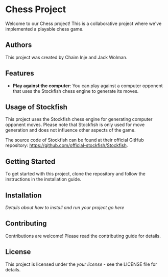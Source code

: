 # Chess Project

Welcome to our Chess project! This is a collaborative project where we've implemented a playable chess game.

## Authors

This project was created by Chaim Inje and Jack Wolman. 

## Features

- **Play against the computer**: You can play against a computer opponent that uses the Stockfish chess engine to generate its moves.

## Usage of Stockfish

This project uses the Stockfish chess engine for generating computer opponent moves. Please note that Stockfish is only used for move generation and does not influence other aspects of the game.

The source code of Stockfish can be found at their official GitHub repository: https://github.com/official-stockfish/Stockfish.

## Getting Started

To get started with this project, clone the repository and follow the instructions in the installation guide.

## Installation

*Details about how to install and run your project go here*

## Contributing

Contributions are welcome! Please read the contributing guide for details.

## License

This project is licensed under the *your license* - see the LICENSE file for details.
